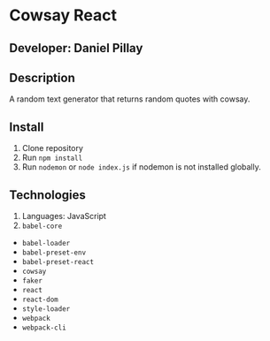 # Cowsay React
## Developer: Daniel Pillay

## Description
A random text generator that returns random quotes with cowsay.

## Install
1. Clone repository
1. Run `npm install`
1. Run `nodemon` or `node index.js` if nodemon is not installed globally.

## Technologies
1. Languages: JavaScript
1. `babel-core`
- `babel-loader`
- `babel-preset-env`
- `babel-preset-react`
- `cowsay`
- `faker`
- `react`
- `react-dom`
- `style-loader`
- `webpack`
- `webpack-cli`